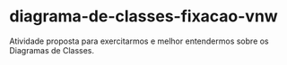 # diagrama-de-classes-fixacao-vnw
Atividade proposta para exercitarmos e melhor entendermos sobre os Diagramas de Classes. 
